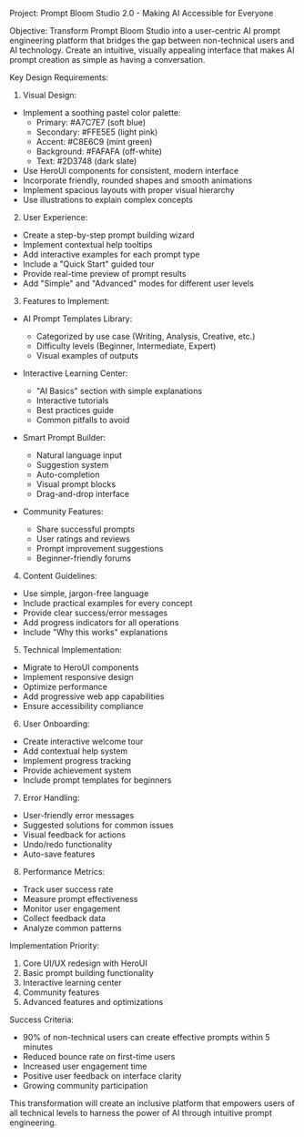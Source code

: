 Project: Prompt Bloom Studio 2.0 - Making AI Accessible for Everyone

Objective:
Transform Prompt Bloom Studio into a user-centric AI prompt engineering platform that bridges the gap between non-technical users and AI technology. Create an intuitive, visually appealing interface that makes AI prompt creation as simple as having a conversation.

Key Design Requirements:

1. Visual Design:

- Implement a soothing pastel color palette:
  - Primary: #A7C7E7 (soft blue)
  - Secondary: #FFE5E5 (light pink)
  - Accent: #C8E6C9 (mint green)
  - Background: #FAFAFA (off-white)
  - Text: #2D3748 (dark slate)
- Use HeroUI components for consistent, modern interface
- Incorporate friendly, rounded shapes and smooth animations
- Implement spacious layouts with proper visual hierarchy
- Use illustrations to explain complex concepts

2. User Experience:

- Create a step-by-step prompt building wizard
- Implement contextual help tooltips
- Add interactive examples for each prompt type
- Include a "Quick Start" guided tour
- Provide real-time preview of prompt results
- Add "Simple" and "Advanced" modes for different user levels

3. Features to Implement:

- AI Prompt Templates Library:
  - Categorized by use case (Writing, Analysis, Creative, etc.)
  - Difficulty levels (Beginner, Intermediate, Expert)
  - Visual examples of outputs
- Interactive Learning Center:

  - "AI Basics" section with simple explanations
  - Interactive tutorials
  - Best practices guide
  - Common pitfalls to avoid

- Smart Prompt Builder:

  - Natural language input
  - Suggestion system
  - Auto-completion
  - Visual prompt blocks
  - Drag-and-drop interface

- Community Features:
  - Share successful prompts
  - User ratings and reviews
  - Prompt improvement suggestions
  - Beginner-friendly forums

4. Content Guidelines:

- Use simple, jargon-free language
- Include practical examples for every concept
- Provide clear success/error messages
- Add progress indicators for all operations
- Include "Why this works" explanations

5. Technical Implementation:

- Migrate to HeroUI components
- Implement responsive design
- Optimize performance
- Add progressive web app capabilities
- Ensure accessibility compliance

6. User Onboarding:

- Create interactive welcome tour
- Add contextual help system
- Implement progress tracking
- Provide achievement system
- Include prompt templates for beginners

7. Error Handling:

- User-friendly error messages
- Suggested solutions for common issues
- Visual feedback for actions
- Undo/redo functionality
- Auto-save features

8. Performance Metrics:

- Track user success rate
- Measure prompt effectiveness
- Monitor user engagement
- Collect feedback data
- Analyze common patterns

Implementation Priority:

1. Core UI/UX redesign with HeroUI
2. Basic prompt building functionality
3. Interactive learning center
4. Community features
5. Advanced features and optimizations

Success Criteria:

- 90% of non-technical users can create effective prompts within 5 minutes
- Reduced bounce rate on first-time users
- Increased user engagement time
- Positive user feedback on interface clarity
- Growing community participation

This transformation will create an inclusive platform that empowers users of all technical levels to harness the power of AI through intuitive prompt engineering.
